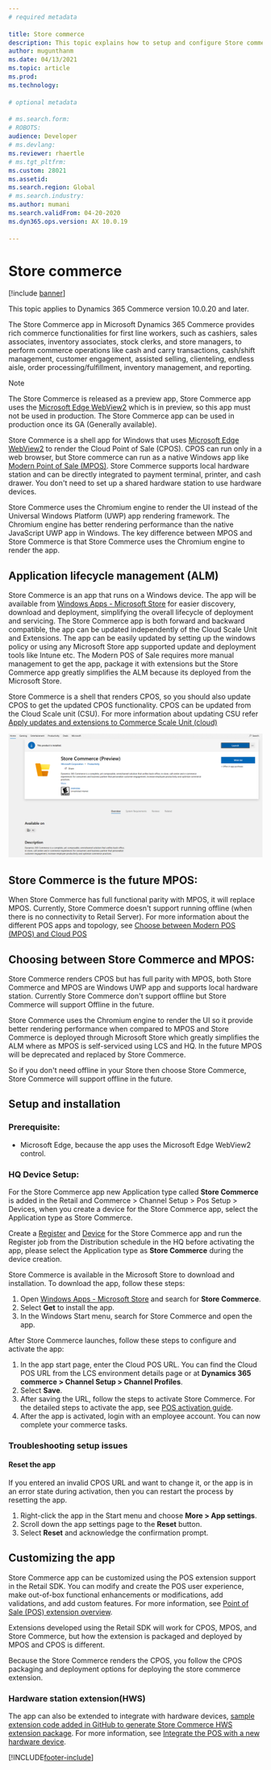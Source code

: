```yaml
---
# required metadata

title: Store commerce
description: This topic explains how to setup and configure Store commerce app.
author: mugunthanm
ms.date: 04/13/2021
ms.topic: article
ms.prod: 
ms.technology: 

# optional metadata

# ms.search.form: 
# ROBOTS: 
audience: Developer
# ms.devlang: 
ms.reviewer: rhaertle
# ms.tgt_pltfrm: 
ms.custom: 28021
ms.assetid: 
ms.search.region: Global
# ms.search.industry: 
ms.author: mumani
ms.search.validFrom: 04-20-2020
ms.dyn365.ops.version: AX 10.0.19

---
```


# Store commerce

[!include [banner](../includes/banner.md)]

This topic applies to Dynamics 365 Commerce version 10.0.20 and later.

The Store Commerce app in Microsoft Dynamics 365 Commerce provides rich commerce functionalities for first line workers, such as cashiers, sales associates, inventory associates, stock clerks, and store managers, to perform commerce operations like cash and carry transactions, cash/shift management, customer engagement, assisted selling, clienteling, endless aisle, order processing/fulfillment, inventory management, and reporting.

> [!NOTE]
> The Store Commerce is released as a preview app, Store Commerce app uses the [Microsoft Edge WebView2](https://docs.microsoft.com/en-us/microsoft-edge/webview2/) which is in preview, so this app must not be used in production. The Store Commerce app can be used in production once its GA (Generally available).

Store Commerce is a shell app for Windows that uses [Microsoft Edge WebView2](https://docs.microsoft.com/en-us/microsoft-edge/webview2/) to render the Cloud Point of Sale (CPOS). CPOS can run only in a web browser, but Store commerce can run as a native Windows app like [Modern Point of Sale (MPOS)](retail-modern-pos-architecture.md). Store Commerce supports local hardware station and can be directly integrated to payment terminal, printer, and cash drawer. You don't need to set up a shared hardware station to use hardware devices. 

Store Commerce uses the Chromium engine to render the UI instead of the Universal Windows Platform (UWP) app rendering framework. The Chromium engine has better rendering performance than the native JavaScript UWP app in Windows. The key difference between MPOS and Store Commerce is that Store Commerce uses the Chromium engine to render the app.

## Application lifecycle management (ALM)

Store Commerce is an app that runs on a Windows device. The app will be available from [Windows Apps - Microsoft Store](https://www.microsoft.com/store/r/9PGK1J3KQ8JB) for easier discovery, download and deployment, simplifying the overall lifecycle of deployment and servicing. The Store Commerce app is both forward and backward compatible, the app can be updated independently of the Cloud Scale Unit and Extensions. The app can be easily updated by setting up the windows policy or using any Microsoft Store app supported update and deployment tools like Intune etc. The Modern POS of Sale requires more manual management to get the app, package it with extensions but the Store Commerce app greatly simplifies the ALM because its deployed from the  Microsoft Store.  

Store Commerce is a shell that renders CPOS, so you should also update CPOS to get the updated CPOS functionality. CPOS can be updated from the Cloud Scale unit (CSU). For more information about updating CSU refer [Apply updates and extensions to Commerce Scale Unit (cloud)](https://docs.microsoft.com/en-us/dynamics365/fin-ops-core/dev-itpro/deployment/update-retail-channel)

![Store Commerce](media/StoreCommerce.PNG)

## Store Commerce is the future MPOS:

When Store Commerce has full functional parity with MPOS, it will replace MPOS. Currently, Store Commerce doesn't support running offline (when there is no connectivity to Retail Server). For more information about the different POS apps and topology, see [Choose between Modern POS (MPOS) and Cloud POS](../mpos-or-cpos.md)

## Choosing between Store Commerce and MPOS:

Store Commerce renders CPOS but has full parity with MPOS, both Store Commerce and MPOS are Windows UWP app and supports local hardware station. Currently Store Commerce don't support offline but Store Commerce will support Offline in the future. 

Store Commerce uses the Chromium engine to render the UI so it provide better rendering performance when compared to MPOS and Store Commerce is deployed through Microsoft Store which greatly simplifies the ALM where as MPOS is self-serviced using LCS and HQ. In the future MPOS will be deprecated and replaced by Store Commerce. 

So if you don't need offline in your Store then choose Store Commerce, Store Commerce will support offline in the future. 



## Setup and installation

### Prerequisite:

+ Microsoft Edge, because the app uses the Microsoft Edge WebView2 control.

### HQ Device Setup:

For the Store Commerce app new Application type called **Store Commerce** is added in the Retail and Commerce > Channel Setup > Pos Setup > Devices, when you create a device for the Store Commerce app, select the Application type as Store Commerce.

Create a [Register](https://docs.microsoft.com/en-us/dynamics365/commerce/tasks/create-associate-registers) and [Device](https://docs.microsoft.com/en-us/dynamics365/commerce/tasks/create-associate-device) for the Store Commerce app and run the Register job from the Distribution schedule in the HQ before activating the app, please select the Application type as **Store Commerce** during the device creation.

Store Commerce is available in the Microsoft Store to download and installation. To download the app, follow these steps:

1. Open [Windows Apps - Microsoft Store](https://www.microsoft.com/store/r/9PGK1J3KQ8JB) and search for **Store Commerce**.
2. Select **Get** to install the app. 
3. In the Windows Start menu, search for Store Commerce and open the app.

After Store Commerce launches, follow these steps to configure and activate the app:

1.	In the app start page, enter the Cloud POS URL. You can find the Cloud POS URL from the LCS environment details page or at **Dynamics 365 commerce > Channel Setup > Channel Profiles**.
2.	Select **Save**.
3.	After saving the URL, follow the steps to activate Store Commerce. For the detailed steps to activate the app, see [POS activation guide](retail-device-activation.md#activate-a-modern-pos-or-cloud-pos-device-by-using-guided-activation).
4.	After the app is activated, login with an employee account. You can now complete your commerce tasks.

### Troubleshooting setup issues

#### Reset the app

If you entered an invalid CPOS URL and want to change it, or the app is in an error state during activation, then you can restart the process by resetting the app.

1. Right-click the app in the Start menu and choose **More > App settings**.
2. Scroll down the app settings page to the **Reset** button.
3. Select **Reset** and acknowledge the confirmation prompt.

## Customizing the app

Store Commerce app can be customized using the POS extension support in the Retail SDK. You can modify and create the POS user experience, make out-of-box functional enhancements or modifications, add validations, and add custom features. For more information, see [Point of Sale (POS) extension overview](pos-extension/pos-extension-overview.md).

Extensions developed using the Retail SDK will work for CPOS, MPOS, and Store Commerce, but how the extension is packaged and deployed by MPOS and CPOS is different.

Because the Store Commerce renders the CPOS, you follow the CPOS packaging and deployment options for deploying the store commerce extension.

### Hardware station extension(HWS)

The app can also be extended to integrate with hardware devices, [sample extension code added in GitHub to generate Store Commerce HWS extension package](https://github.com/microsoft/Dynamics365Commerce.InStore/tree/release/9.28/src/PosSample). For more information, see [Integrate the POS with a new hardware device](hardware-device-extension.md).

[!INCLUDE[footer-include](../../includes/footer-banner.md)] 
